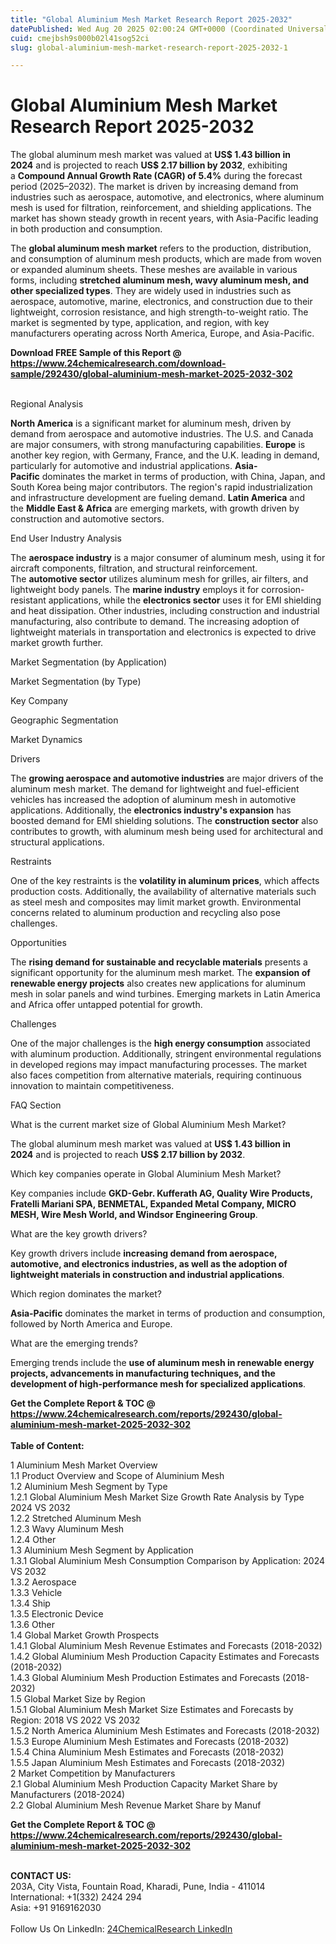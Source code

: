 ```yaml
---
title: "Global Aluminium Mesh Market Research Report 2025-2032"
datePublished: Wed Aug 20 2025 02:00:24 GMT+0000 (Coordinated Universal Time)
cuid: cmejbsh9s000b02l41sog52ci
slug: global-aluminium-mesh-market-research-report-2025-2032-1

---
```


# Global Aluminium Mesh Market Research Report 2025-2032

<p>The global aluminum mesh market was valued at <strong>US$ 1.43 billion in 2024</strong> and is projected to reach <strong>US$ 2.17 billion by 2032</strong>, exhibiting a <strong>Compound Annual Growth Rate (CAGR) of 5.4%</strong> during the forecast period (2025–2032). The market is driven by increasing demand from industries such as aerospace, automotive, and electronics, where aluminum mesh is used for filtration, reinforcement, and shielding applications. The market has shown steady growth in recent years, with Asia-Pacific leading in both production and consumption.</p><p>
</p><p>The <strong>global aluminum mesh market</strong> refers to the production, distribution, and consumption of aluminum mesh products, which are made from woven or expanded aluminum sheets. These meshes are available in various forms, including <strong>stretched aluminum mesh, wavy aluminum mesh, and other specialized types</strong>. They are widely used in industries such as aerospace, automotive, marine, electronics, and construction due to their lightweight, corrosion resistance, and high strength-to-weight ratio. The market is segmented by type, application, and region, with key manufacturers operating across North America, Europe, and Asia-Pacific.</p><div><b>Download FREE Sample of this Report @ 
            <a href="https://www.24chemicalresearch.com/download-sample/292430/global-aluminium-mesh-market-2025-2032-302">
            https://www.24chemicalresearch.com/download-sample/292430/global-aluminium-mesh-market-2025-2032-302</a></b></div><br><p>
Regional Analysis</p><p>
</p><p><strong>North America</strong> is a significant market for aluminum mesh, driven by demand from aerospace and automotive industries. The U.S. and Canada are major consumers, with strong manufacturing capabilities. <strong>Europe</strong> is another key region, with Germany, France, and the U.K. leading in demand, particularly for automotive and industrial applications. <strong>Asia-Pacific</strong> dominates the market in terms of production, with China, Japan, and South Korea being major contributors. The region's rapid industrialization and infrastructure development are fueling demand. <strong>Latin America</strong> and the <strong>Middle East &amp; Africa</strong> are emerging markets, with growth driven by construction and automotive sectors.</p><p>
End User Industry Analysis</p><p>
</p><p>The <strong>aerospace industry</strong> is a major consumer of aluminum mesh, using it for aircraft components, filtration, and structural reinforcement. The <strong>automotive sector</strong> utilizes aluminum mesh for grilles, air filters, and lightweight body panels. The <strong>marine industry</strong> employs it for corrosion-resistant applications, while the <strong>electronics sector</strong> uses it for EMI shielding and heat dissipation. Other industries, including construction and industrial manufacturing, also contribute to demand. The increasing adoption of lightweight materials in transportation and electronics is expected to drive market growth further.</p><p>
Market Segmentation (by Application)</p><p>
</p><p>
Market Segmentation (by Type)</p><p>
</p><p>
Key Company</p><p>
</p><p>
Geographic Segmentation</p><p>
</p><p>
Market Dynamics</p><p>
Drivers</p><p>
</p><p>The <strong>growing aerospace and automotive industries</strong> are major drivers of the aluminum mesh market. The demand for lightweight and fuel-efficient vehicles has increased the adoption of aluminum mesh in automotive applications. Additionally, the <strong>electronics industry's expansion</strong> has boosted demand for EMI shielding solutions. The <strong>construction sector</strong> also contributes to growth, with aluminum mesh being used for architectural and structural applications.</p><p>
Restraints</p><p>
</p><p>One of the key restraints is the <strong>volatility in aluminum prices</strong>, which affects production costs. Additionally, the availability of alternative materials such as steel mesh and composites may limit market growth. Environmental concerns related to aluminum production and recycling also pose challenges.</p><p>
Opportunities</p><p>
</p><p>The <strong>rising demand for sustainable and recyclable materials</strong> presents a significant opportunity for the aluminum mesh market. The <strong>expansion of renewable energy projects</strong> also creates new applications for aluminum mesh in solar panels and wind turbines. Emerging markets in Latin America and Africa offer untapped potential for growth.</p><p>
Challenges</p><p>
</p><p>One of the major challenges is the <strong>high energy consumption</strong> associated with aluminum production. Additionally, stringent environmental regulations in developed regions may impact manufacturing processes. The market also faces competition from alternative materials, requiring continuous innovation to maintain competitiveness.</p><p>
FAQ Section</p><p>
What is the current market size of Global Aluminium Mesh Market?</p><p>
</p><p>The global aluminum mesh market was valued at <strong>US$ 1.43 billion in 2024</strong> and is projected to reach <strong>US$ 2.17 billion by 2032</strong>.</p><p>
Which key companies operate in Global Aluminium Mesh Market?</p><p>
</p><p>Key companies include <strong>GKD-Gebr. Kufferath AG, Quality Wire Products, Fratelli Mariani SPA, BENMETAL, Expanded Metal Company, MICRO MESH, Wire Mesh World, and Windsor Engineering Group</strong>.</p><p>
What are the key growth drivers?</p><p>
</p><p>Key growth drivers include <strong>increasing demand from aerospace, automotive, and electronics industries, as well as the adoption of lightweight materials in construction and industrial applications</strong>.</p><p>
Which region dominates the market?</p><p>
</p><p><strong>Asia-Pacific</strong> dominates the market in terms of production and consumption, followed by North America and Europe.</p><p>
What are the emerging trends?</p><p>
</p><p>Emerging trends include the <strong>use of aluminum mesh in renewable energy projects, advancements in manufacturing techniques, and the development of high-performance mesh for specialized applications</strong>.</p>

<div><b>Get the Complete Report & TOC @ 
            <a href="https://www.24chemicalresearch.com/reports/292430/global-aluminium-mesh-market-2025-2032-302">
            https://www.24chemicalresearch.com/reports/292430/global-aluminium-mesh-market-2025-2032-302</a></b></div><br>
            <b>Table of Content:</b><p>1 Aluminium Mesh Market Overview<br />
    1.1 Product Overview and Scope of Aluminium Mesh<br />
    1.2 Aluminium Mesh Segment by Type<br />
        1.2.1 Global Aluminium Mesh Market Size Growth Rate Analysis by Type 2024 VS 2032<br />
        1.2.2 Stretched Aluminum Mesh<br />
        1.2.3 Wavy Aluminum Mesh<br />
        1.2.4 Other<br />
    1.3 Aluminium Mesh Segment by Application<br />
        1.3.1 Global Aluminium Mesh Consumption Comparison by Application: 2024 VS 2032<br />
        1.3.2 Aerospace<br />
        1.3.3 Vehicle<br />
        1.3.4 Ship<br />
        1.3.5 Electronic Device<br />
        1.3.6 Other<br />
    1.4 Global Market Growth Prospects<br />
        1.4.1 Global Aluminium Mesh Revenue Estimates and Forecasts (2018-2032)<br />
        1.4.2 Global Aluminium Mesh Production Capacity Estimates and Forecasts (2018-2032)<br />
        1.4.3 Global Aluminium Mesh Production Estimates and Forecasts (2018-2032)<br />
    1.5 Global Market Size by Region<br />
        1.5.1 Global Aluminium Mesh Market Size Estimates and Forecasts by Region: 2018 VS 2022 VS 2032<br />
        1.5.2 North America Aluminium Mesh Estimates and Forecasts (2018-2032)<br />
        1.5.3 Europe Aluminium Mesh Estimates and Forecasts (2018-2032)<br />
        1.5.4 China Aluminium Mesh Estimates and Forecasts (2018-2032)<br />
        1.5.5 Japan Aluminium Mesh Estimates and Forecasts (2018-2032)<br />
2 Market Competition by Manufacturers<br />
    2.1 Global Aluminium Mesh Production Capacity Market Share by Manufacturers (2018-2024)<br />
    2.2 Global Aluminium Mesh Revenue Market Share by Manuf</p>

<div><b>Get the Complete Report & TOC @ 
            <a href="https://www.24chemicalresearch.com/reports/292430/global-aluminium-mesh-market-2025-2032-302">
            https://www.24chemicalresearch.com/reports/292430/global-aluminium-mesh-market-2025-2032-302</a></b></div><br>

<b>CONTACT US:</b><br>
            203A, City Vista, Fountain Road, Kharadi, Pune, India - 411014<br>
            International: +1(332) 2424 294<br>
            Asia: +91 9169162030 <br><br>
            Follow Us On LinkedIn: <a href="https://www.linkedin.com/company/24chemicalresearch/">24ChemicalResearch LinkedIn</a>